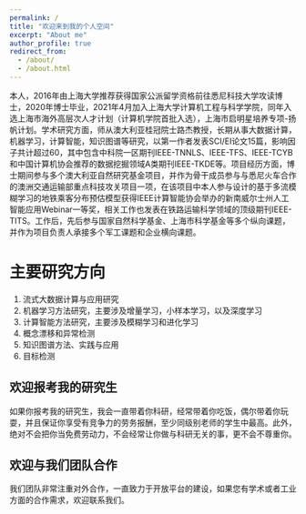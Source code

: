 ```yaml
---
permalink: /
title: "欢迎来到我的个人空间"
excerpt: "About me"
author_profile: true
redirect_from: 
  - /about/
  - /about.html
---
```


本人，2016年由上海大学推荐获得国家公派留学资格前往悉尼科技大学攻读博士，2020年博士毕业，2021年4月加入上海大学计算机工程与科学学院，同年入选上海市海外高层次人才计划（计算机学院首批入选），上海市启明星培养专项-扬帆计划。学术研究方面，师从澳大利亚桂冠院士路杰教授，长期从事大数据计算，机器学习，计算智能，知识图谱等研究，以第一作者发表SCI/EI论文15篇，影响因子共计超过60，其中包含中科院一区期刊IEEE-TNNLS、IEEE-TFS、IEEE-TCYB和中国计算机协会推荐的数据挖掘领域A类期刊IEEE-TKDE等。项目经历方面，博士期间参与多个澳大利亚自然研究基金项目，并作为骨干成员参与与悉尼火车合作的澳洲交通运输部重点科技攻关项目一项，在该项目中本人参与设计的基于多流模糊学习的地铁乘客分布预估模型获得IEEE计算智能协会举办的新南威尔士州人工智能应用Webinar一等奖，相关工作也发表在铁路运输科学领域的顶级期刊IEEE-TITS。工作后，先后参与国家自然科学基金、上海市科学基金等多个纵向课题，并作为项目负责人承接多个军工课题和企业横向课题。

主要研究方向
======
1. 流式大数据计算与应用研究
2. 机器学习方法研究，主要涉及增量学习，小样本学习，以及深度学习
3. 计算智能方法研究，主要涉及模糊学习和进化学习
4. 概念漂移和异常检测
5. 知识图谱方法、实践与应用
6. 目标检测  

欢迎报考我的研究生
------
如果你报考我的研究生，我会一直带着你科研，经常带着你吃饭，偶尔带着你玩耍，并且保证你享受有竞争力的劳务报酬，至少同级别老师的学生中最高。此外，绝对不会把你当免费劳动力，不会经常让你做与科研无关的事，更不会不尊重你。

欢迎与我们团队合作
------
我们团队非常注重对外合作，一直致力于开放平台的建设，如果您有学术或者工业方面的合作需求，欢迎联系我们。
